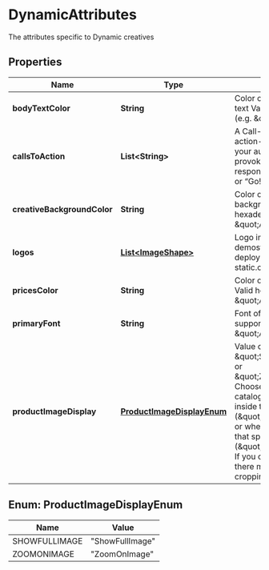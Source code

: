 

# DynamicAttributes

The attributes specific to Dynamic creatives

## Properties

| Name | Type | Description | Notes |
|------------ | ------------- | ------------- | -------------|
|**bodyTextColor** | **String** | Color of the creative&#39;s body text  Valid hexadecimal color (e.g. \&quot;AB00FF\&quot;) |  [optional] |
|**callsToAction** | **List&lt;String&gt;** | A Call-to-Action (CTA) is an action-driven instruction to your audience intended to provoke an immediate  response, such as “Buy now” or “Go!”. |  [optional] |
|**creativeBackgroundColor** | **String** | Color of the creative&#39;s background  Valid hexadecimal color (e.g. \&quot;AB00FF\&quot;) |  [optional] |
|**logos** | [**List&lt;ImageShape&gt;**](ImageShape.md) | Logo images uploaded on demostatic.criteo.com when deploying and then static.criteo.net |  [optional] |
|**pricesColor** | **String** | Color of the creative&#39;s prices  Valid hexadecimal color (e.g. \&quot;AB00FF\&quot;) |  [optional] |
|**primaryFont** | **String** | Font of the primary font  Valid supported font like \&quot;Arial\&quot; |  [optional] |
|**productImageDisplay** | [**ProductImageDisplayEnum**](#ProductImageDisplayEnum) | Value can be \&quot;ShowFullImage\&quot; or \&quot;ZoomOnImage\&quot;. Choose whether your product catalog images should fit inside the allocated  space (\&quot;ShowFullImage\&quot;) or whether they should fill that space (\&quot;ZoomOnImage\&quot;). If you choose ZoomOnImage, there may be some  image cropping. |  [optional] |



## Enum: ProductImageDisplayEnum

| Name | Value |
|---- | -----|
| SHOWFULLIMAGE | &quot;ShowFullImage&quot; |
| ZOOMONIMAGE | &quot;ZoomOnImage&quot; |



